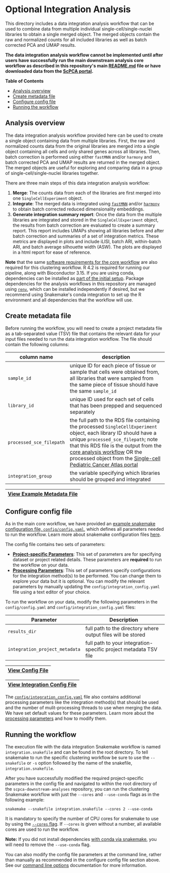 # Optional Integration Analysis

This directory includes a data integration analysis workflow that can be used to combine data from multiple individual single-cell/single-nuclei libraries to obtain a single merged object. 
The merged objects contain the raw and normalized counts for all included libraries as well as batch corrected PCA and UMAP results.

**The data integration analysis workflow cannot be implemented until after users have successfully run the main downstream analysis core workflow as described in this repository's main [README.md](../README.md) file or have downloaded data from the [ScPCA portal](https://scpca.alexslemonade.org/).**

<!-- START doctoc generated TOC please keep comment here to allow auto update -->
<!-- DON'T EDIT THIS SECTION, INSTEAD RE-RUN doctoc TO UPDATE -->
**Table of Contents**

- [Analysis overview](#analysis-overview)
- [Create metadata file](#create-metadata-file)
- [Configure config file](#configure-config-file)
- [Running the workflow](#running-the-workflow)

<!-- END doctoc generated TOC please keep comment here to allow auto update -->

## Analysis overview

The data integration analysis workflow provided here can be used to create a single object containing data from multiple libraries.
First, the raw and normalized counts data from the original libraries are merged into a single object containing all cells and only shared genes across all libraries.
Then, batch correction is performed using either `fastMNN` and/or `harmony` and batch corrected PCA and UMAP results are returned in the merged object.
The merged objects are useful for exploring and comparing data in a group of single-cell/single-nuclei libraries together.

There are three main steps of this data integration analysis workflow:

1. **Merge**: The counts data from each of the libraries are first merged into one `SingleCellExperiment` object.
2. **Integrate**: The merged data is integrated using [`fastMNN`](https://rdrr.io/github/LTLA/batchelor/man/fastMNN.html) and/or [`harmony`](https://portals.broadinstitute.org/harmony/articles/quickstart.html) to obtain batch corrected reduced dimensionality embeddings.
3. **Generate integration summary report**: Once the data from the multiple libraries are integrated and stored in the `SingleCellExperiment` object, the results from batch correction are evaluated to create a summary report.
This report includes UMAPs showing all libraries before and after batch correction and summaries of a set of integration metrics.
These metrics are displayed in plots and include iLISI, batch ARI, within-batch ARI, and batch average silhouette width (ASW).
The plots are displayed in a html report for ease of reference.

**Note** that the same [software requirements for the core workflow](../README.md#3-additional-dependencies) are also required for this clustering workflow.
R 4.2 is required for running our pipeline, along with Bioconductor 3.15.
If you are using conda, dependencies can be installed as [part of the initial setup](../README.md#snakemakeconda-installation).
Package dependencies for the analysis workflows in this repository are managed using [`renv`](https://rstudio.github.io/renv/index.html), which can be installed independently if desired, but we recommend using Snakemake's conda integration to set up the R environment and all dependencies that the workflow will use.

## Create metadata file

Before running the workflow, you will need to create a project metadata file as a tab-separated value (TSV) file that contains the relevant data for your input files needed to run the data integration workflow.
The file should contain the following columns:

| column name | description |
| ----------- | ----------- |
| `sample_id` |unique ID for each piece of tissue or sample that cells were obtained from,  all libraries that were sampled from the same piece of tissue should have the same `sample_id` |
| `library_id` | unique ID used for each set of cells that has been prepped and sequenced separately |
| `processed_sce_filepath` | the full path to the RDS file containing the processed `SingleCellExperiment` object, each library ID should have a unique `processed_sce_filepath`; note that this RDS file is the output from the [core analysis workflow](../README.md#6-expected-output) OR the processed object from the [Single-cell Pediatric Cancer Atlas portal](https://scpca.alexslemonade.org/) |
| `integration_group` | the variable specifying which libraries should be grouped and integrated |

|[View Example Metadata File](https://github.com/AlexsLemonade/scpca-downstream-analyses/blob/main/example-data/project-metadata/example-integration-library-metadata.tsv)|
|---|


## Configure config file

As in the main core workflow, we have provided an [example snakemake configuration file, `config/config.yaml`](../config/config.yaml), which defines all parameters needed to run the workflow.
Learn more about snakemake configuration files [here](https://snakemake.readthedocs.io/en/stable/snakefiles/configuration.html).

The config file contains two sets of parameters:

- **[Project-specific Parameters](../config/config.yaml#L3)**: This set of parameters are for specifying dataset or project related details. 
These parameters are **required** to run the workflow on your data.
- **[Processing Parameters](../config/integration_config.yaml)**: This set of parameters specify configurations for the integration method(s) to be performed.
You can change them to explore your data but it is optional.
You can modify the relevant parameters by manually updating the `config/integration_config.yaml` file using a text editor of your choice.

To run the workflow on your data, modify the following parameters in the `config/config.yaml` and `config/integration_config.yaml` files:

| Parameter        | Description |
|------------------|-------------|
| `results_dir` | full path to the directory where output files will be stored |
| `integration_project_metadata` | full path to your integration-specific project metadata TSV file |

|[View Config File](../config/config.yaml)|
|---|

|[View Integration Config File](../config/integration_config.yaml)|
|---|

The [`config/integration_config.yaml`](../config/integration_config.yaml) file also contains additional processing parameters like the integration method(s) that should be used and the number of mulit-processing threads to use when merging the data.
We have set default values for these parameters. 
Learn more about the [processing parameters](../additional-docs/processing-parameters.md#integration-analysis-parameters) and how to modify them.

## Running the workflow

The execution file with the data integration Snakemake workflow is named `integration.snakefile` and can be found in the root directory. To tell snakemake to run the specific clustering workflow be sure to use the `--snakefile` or `-s` option followed by the name of the snakefile, `integration.snakefile`.

After you have successfully modified the required project-specific parameters in the config file and navigated to within the root directory of the `scpca-downstream-analyses` repository, you can run the clustering Snakemake workflow with just the `--cores` and `--use-conda` flags as in the following example: 

```
snakemake --snakefile integration.snakefile --cores 2 --use-conda
```

It is mandatory to specify the number of CPU cores for snakemake to use by using the [`--cores` flag](https://snakemake.readthedocs.io/en/stable/tutorial/advanced.html?highlight=cores#step-1-specifying-the-number-of-used-threads).
If `--cores` is given without a number, all available cores are used to run the workflow.

**Note:** If you did not install dependencies [with conda via snakemake](#snakemakeconda-installation), you will need to remove the `--use-conda` flag.

You can also modify the config file parameters at the command line, rather than manually as recommended in the configure config file section above.
See our [command line options](../additional-docs/command-line-options.md) documentation for more information.
